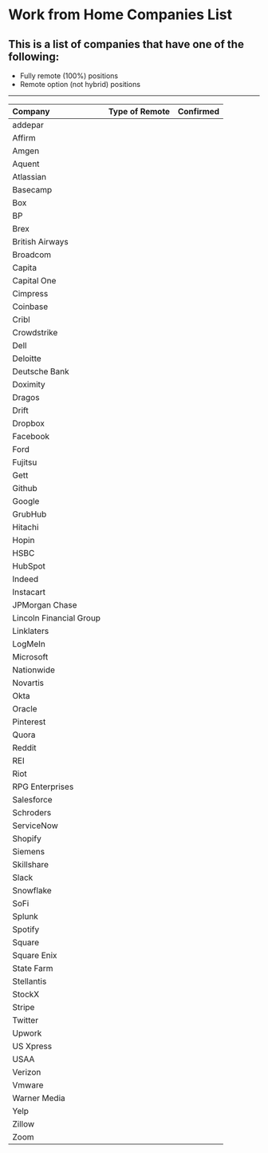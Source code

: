# Work from Home Companies List

## This is a list of companies that have one of the following:
- Fully remote (100%) positions
- Remote option (not hybrid) positions

---
| Company | Type of Remote | Confirmed |
| :---    | :---:          |      ---: |
| addepar | | |
| Affirm |  | |
| Amgen | | |
| Aquent  | | |
| Atlassian  | | |
| Basecamp  | | |
| Box  | | |
| BP  | | |
| Brex  | | |
| British Airways  | | |
| Broadcom  | | |
| Capita  | | |
| Capital One  | | |
| Cimpress  | | |
| Coinbase  | | |
| Cribl  | | |
| Crowdstrike | | |
| Dell  | | |
| Deloitte  | | |
| Deutsche Bank  | | |
| Doximity  | | |
| Dragos | | |
| Drift  | | |
| Dropbox  | | |
| Facebook  | | |
| Ford  | | |
| Fujitsu  | | |
| Gett  | | |
| Github  | | |
| Google  | | |
| GrubHub  | | |
| Hitachi  | | |
| Hopin  | | |
| HSBC  | | |
| HubSpot  | | |
| Indeed  | | |
| Instacart  | | |
| JPMorgan Chase  | | |
| Lincoln Financial Group  | | |
| Linklaters  | | |
| LogMeIn  | | |
| Microsoft  | | |
| Nationwide  | | |
| Novartis  | | |
| Okta  | | |
| Oracle  | | |
| Pinterest  | | |
| Quora  | | |
| Reddit  | | |
| REI  | | |
| Riot  | | |
| RPG Enterprises  | | |
| Salesforce  | | |
| Schroders  | | |
| ServiceNow  | | |
| Shopify  | | |
| Siemens  | | |
| Skillshare  | | |
| Slack  | | |
| Snowflake  | | |
| SoFi  | | |
| Splunk  | | |
| Spotify  | | |
| Square  | | |
| Square Enix  | | |
| State Farm  | | |
| Stellantis  | | |
| StockX  | | |
| Stripe  | | |
| Twitter  | | |
| Upwork  | | |
| US Xpress  | | |
| USAA  | | |
| Verizon  | | |
| Vmware  | | |
| Warner Media  | | |
| Yelp  | | |
| Zillow  | | |
| Zoom  | | |

